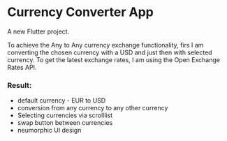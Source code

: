# Currency Converter App

A new Flutter project.

To achieve the Any to Any currency exchange functionality, firs I am converting the chosen currency with a USD and just then with selected currency. To get the latest exchange rates, I am using the Open Exchange Rates API.

### Result:

- default currency - EUR to USD 
- conversion from any currency to any other currency
- Selecting currencies via scrolllist
- swap button between currencies
- neumorphic UI design


